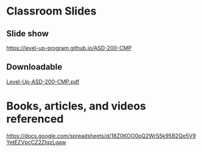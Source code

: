 # Classroom Slides

## Slide show
https://level-up-program.github.io/ASD-200-CMP

## Downloadable
[Level-Up-ASD-200-CMP.pdf](https://drive.google.com/file/d/1WdBOIpVGjbUWXDH_2j6OL6utMWlQ6wEq/view?usp=sharing)

# Books, articles, and videos referenced
https://docs.google.com/spreadsheets/d/18Z0KOO0pQ2WrS5k95B2Qe5V9YetEZVpcCZ2ZIqzLgaw
